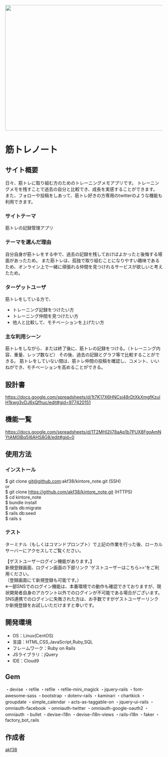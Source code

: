 <img src="https://user-images.githubusercontent.com/75315945/112314914-e9f12e80-8cec-11eb-958c-3b6ea72093c2.jpg" height='400px' width='800px' ><br>
# 筋トレノート

## サイト概要
日々、筋トレに取り組む方のためのトレーニングメモアプリです。
トレーニングメモを残すことで過去の自分と比較でき、成長を実感することができます。
また、フォローや投稿をしあって、筋トレ好きの方専用のtwitterのような機能も利用できます。

### サイトテーマ
筋トレの記録管理アプリ

### テーマを選んだ理由
自分自身が筋トレをする中で、過去の記録を残しておけばよかったと後悔する場面があったため。
また筋トレは、孤独で取り組むことになりやすい趣味であるため、オンライン上で一緒に頑張れる仲間を見つけれるサービスが欲しいと考えたため。

### ターゲットユーザ
筋トレをしている方で、
- トレーニング記録をつけたい方
- トレーニング仲間を見つけたい方
- 他人と比較して、モチベーションを上げたい方

### 主な利用シーン
筋トレをしながら、または終了後に、筋トレの記録をつける。（トレーニング内容、重量、レップ数など）
その後、過去の記録とグラフ等で比較することができる。
筋トレをしていない間は、筋トレ仲間の投稿を確認し、コメント、いいねができ、モチベーションを高めることができる。

## 設計書
https://docs.google.com/spreadsheets/d/1t7K17X6HNCsj48rDtXkXmgfKzulH1kwg3vDJ6xQfhuc/edit#gid=977420151

## 機能一覧
https://docs.google.com/spreadsheets/d/1T2MHI2li78aAp1b7PUX8FgoAmNYtAM0lBq5I6AHS8G8/edit#gid=0

## 使用方法

### インストール
$ git clone git@github.com:akf38/kintore_note.git (SSH)<br>
or <br>
$ git clone https://github.com/akf38/kintore_note.git (HTTPS) <br>
$ cd kintore_note <br>
$ bundle install<br>
$ rails db:migrate<br>
$ rails db:seed<br>
$ rails s <br>

### テスト
ターミナル（もしくはコマンドプロンプト）で上記の作業を行った後、ローカルサーバーにアクセスしてご覧ください。

【ゲストユーザーログイン機能があります。】 <br>
新規登録画面、ログイン画面の下部リンク 'ゲストユーザーはこちら>>'をご利用ください。<br>
（登録画面にて新規登録も可能です。）<br>
※一部SNSでのログイン機能は、本番環境での動作も確認できておりますが、現状開発者自身のアカウント以外でのログインが不可能である場合がございます。<br>
SNS連携でのログインに失敗された方は、お手数ですがゲストユーザーリンクか新規登録をお試しいただけますと幸いです。
## 開発環境
- OS：Linux(CentOS)
- 言語：HTML,CSS,JavaScript,Ruby,SQL
- フレームワーク：Ruby on Rails
- JSライブラリ：jQuery
- IDE：Cloud9

## Gem
・devise 
・refile
・refile
・refile-mini_magick
・jquery-rails
・font-awesome-sass
・bootstrap
・dotenv-rails
・kaminari
・chartkick
・groupdate
・simple_calendar
・acts-as-taggable-on
・jquery-ui-rails
・omniauth-facebook
・omniauth-twitter
・omniauth-google-oauth2
・omniauth
・bullet
・devise-i18n
・devise-i18n-views
・rails-i18n
・faker
・factory_bot_rails

## 作成者
[akf38](https://github.com/akf38)
